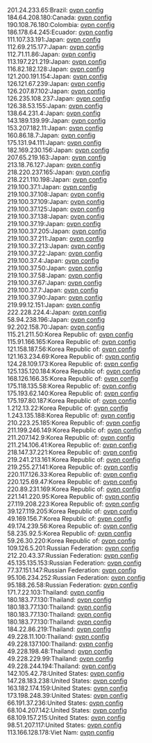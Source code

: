 201.24.233.65:Brazil: [ovpn config](vpn/201_24_233_65.ovpn)  
184.64.208.180:Canada: [ovpn config](vpn/184_64_208_180.ovpn)  
190.108.76.180:Colombia: [ovpn config](vpn/190_108_76_180.ovpn)  
186.178.64.245:Ecuador: [ovpn config](vpn/186_178_64_245.ovpn)  
111.107.33.191:Japan: [ovpn config](vpn/111_107_33_191.ovpn)  
112.69.215.177:Japan: [ovpn config](vpn/112_69_215_177.ovpn)  
112.71.11.86:Japan: [ovpn config](vpn/112_71_11_86.ovpn)  
113.197.221.219:Japan: [ovpn config](vpn/113_197_221_219.ovpn)  
116.82.182.128:Japan: [ovpn config](vpn/116_82_182_128.ovpn)  
121.200.191.154:Japan: [ovpn config](vpn/121_200_191_154.ovpn)  
126.121.67.239:Japan: [ovpn config](vpn/126_121_67_239.ovpn)  
126.207.87.102:Japan: [ovpn config](vpn/126_207_87_102.ovpn)  
126.235.108.237:Japan: [ovpn config](vpn/126_235_108_237.ovpn)  
126.38.53.155:Japan: [ovpn config](vpn/126_38_53_155.ovpn)  
138.64.231.4:Japan: [ovpn config](vpn/138_64_231_4.ovpn)  
143.189.139.99:Japan: [ovpn config](vpn/143_189_139_99.ovpn)  
153.207.182.11:Japan: [ovpn config](vpn/153_207_182_11.ovpn)  
160.86.18.7:Japan: [ovpn config](vpn/160_86_18_7.ovpn)  
175.131.94.111:Japan: [ovpn config](vpn/175_131_94_111.ovpn)  
182.169.230.156:Japan: [ovpn config](vpn/182_169_230_156.ovpn)  
207.65.219.163:Japan: [ovpn config](vpn/207_65_219_163.ovpn)  
213.18.76.127:Japan: [ovpn config](vpn/213_18_76_127.ovpn)  
218.220.237.165:Japan: [ovpn config](vpn/218_220_237_165.ovpn)  
218.221.110.198:Japan: [ovpn config](vpn/218_221_110_198.ovpn)  
219.100.37.1:Japan: [ovpn config](vpn/219_100_37_1.ovpn)  
219.100.37.108:Japan: [ovpn config](vpn/219_100_37_108.ovpn)  
219.100.37.109:Japan: [ovpn config](vpn/219_100_37_109.ovpn)  
219.100.37.125:Japan: [ovpn config](vpn/219_100_37_125.ovpn)  
219.100.37.138:Japan: [ovpn config](vpn/219_100_37_138.ovpn)  
219.100.37.19:Japan: [ovpn config](vpn/219_100_37_19.ovpn)  
219.100.37.205:Japan: [ovpn config](vpn/219_100_37_205.ovpn)  
219.100.37.211:Japan: [ovpn config](vpn/219_100_37_211.ovpn)  
219.100.37.213:Japan: [ovpn config](vpn/219_100_37_213.ovpn)  
219.100.37.22:Japan: [ovpn config](vpn/219_100_37_22.ovpn)  
219.100.37.4:Japan: [ovpn config](vpn/219_100_37_4.ovpn)  
219.100.37.50:Japan: [ovpn config](vpn/219_100_37_50.ovpn)  
219.100.37.58:Japan: [ovpn config](vpn/219_100_37_58.ovpn)  
219.100.37.67:Japan: [ovpn config](vpn/219_100_37_67.ovpn)  
219.100.37.7:Japan: [ovpn config](vpn/219_100_37_7.ovpn)  
219.100.37.90:Japan: [ovpn config](vpn/219_100_37_90.ovpn)  
219.99.12.151:Japan: [ovpn config](vpn/219_99_12_151.ovpn)  
222.228.224.4:Japan: [ovpn config](vpn/222_228_224_4.ovpn)  
58.94.238.196:Japan: [ovpn config](vpn/58_94_238_196.ovpn)  
92.202.158.70:Japan: [ovpn config](vpn/92_202_158_70.ovpn)  
115.21.211.50:Korea Republic of: [ovpn config](vpn/115_21_211_50.ovpn)  
115.91.166.165:Korea Republic of: [ovpn config](vpn/115_91_166_165.ovpn)  
121.158.187.56:Korea Republic of: [ovpn config](vpn/121_158_187_56.ovpn)  
121.163.234.69:Korea Republic of: [ovpn config](vpn/121_163_234_69.ovpn)  
124.28.109.173:Korea Republic of: [ovpn config](vpn/124_28_109_173.ovpn)  
125.135.120.184:Korea Republic of: [ovpn config](vpn/125_135_120_184.ovpn)  
168.126.166.35:Korea Republic of: [ovpn config](vpn/168_126_166_35.ovpn)  
175.118.135.58:Korea Republic of: [ovpn config](vpn/175_118_135_58.ovpn)  
175.193.62.140:Korea Republic of: [ovpn config](vpn/175_193_62_140.ovpn)  
175.197.80.187:Korea Republic of: [ovpn config](vpn/175_197_80_187.ovpn)  
1.212.13.22:Korea Republic of: [ovpn config](vpn/1_212_13_22.ovpn)  
1.243.135.188:Korea Republic of: [ovpn config](vpn/1_243_135_188.ovpn)  
210.223.25.185:Korea Republic of: [ovpn config](vpn/210_223_25_185.ovpn)  
211.199.246.149:Korea Republic of: [ovpn config](vpn/211_199_246_149.ovpn)  
211.207.142.9:Korea Republic of: [ovpn config](vpn/211_207_142_9.ovpn)  
211.214.106.41:Korea Republic of: [ovpn config](vpn/211_214_106_41.ovpn)  
218.147.37.221:Korea Republic of: [ovpn config](vpn/218_147_37_221.ovpn)  
219.241.213.161:Korea Republic of: [ovpn config](vpn/219_241_213_161.ovpn)  
219.255.27.141:Korea Republic of: [ovpn config](vpn/219_255_27_141.ovpn)  
220.117.126.33:Korea Republic of: [ovpn config](vpn/220_117_126_33.ovpn)  
220.125.69.47:Korea Republic of: [ovpn config](vpn/220_125_69_47.ovpn)  
220.89.231.169:Korea Republic of: [ovpn config](vpn/220_89_231_169.ovpn)  
221.141.220.95:Korea Republic of: [ovpn config](vpn/221_141_220_95.ovpn)  
27.119.208.223:Korea Republic of: [ovpn config](vpn/27_119_208_223.ovpn)  
39.127.119.205:Korea Republic of: [ovpn config](vpn/39_127_119_205.ovpn)  
49.169.156.7:Korea Republic of: [ovpn config](vpn/49_169_156_7.ovpn)  
49.174.239.56:Korea Republic of: [ovpn config](vpn/49_174_239_56.ovpn)  
58.235.92.5:Korea Republic of: [ovpn config](vpn/58_235_92_5.ovpn)  
59.26.30.220:Korea Republic of: [ovpn config](vpn/59_26_30_220.ovpn)  
109.126.5.201:Russian Federation: [ovpn config](vpn/109_126_5_201.ovpn)  
212.20.43.37:Russian Federation: [ovpn config](vpn/212_20_43_37.ovpn)  
45.135.135.153:Russian Federation: [ovpn config](vpn/45_135_135_153.ovpn)  
77.37.151.147:Russian Federation: [ovpn config](vpn/77_37_151_147.ovpn)  
95.106.234.252:Russian Federation: [ovpn config](vpn/95_106_234_252.ovpn)  
95.188.26.58:Russian Federation: [ovpn config](vpn/95_188_26_58.ovpn)  
171.7.22.103:Thailand: [ovpn config](vpn/171_7_22_103.ovpn)  
180.183.77.130:Thailand: [ovpn config](vpn/180_183_77_130.ovpn)  
180.183.77.130:Thailand: [ovpn config](vpn/180_183_77_130.ovpn)  
180.183.77.130:Thailand: [ovpn config](vpn/180_183_77_130.ovpn)  
180.183.77.130:Thailand: [ovpn config](vpn/180_183_77_130.ovpn)  
184.22.86.219:Thailand: [ovpn config](vpn/184_22_86_219.ovpn)  
49.228.11.100:Thailand: [ovpn config](vpn/49_228_11_100.ovpn)  
49.228.137.100:Thailand: [ovpn config](vpn/49_228_137_100.ovpn)  
49.228.198.48:Thailand: [ovpn config](vpn/49_228_198_48.ovpn)  
49.228.229.99:Thailand: [ovpn config](vpn/49_228_229_99.ovpn)  
49.228.244.194:Thailand: [ovpn config](vpn/49_228_244_194.ovpn)  
142.105.42.78:United States: [ovpn config](vpn/142_105_42_78.ovpn)  
147.28.183.238:United States: [ovpn config](vpn/147_28_183_238.ovpn)  
163.182.174.159:United States: [ovpn config](vpn/163_182_174_159.ovpn)  
173.198.248.39:United States: [ovpn config](vpn/173_198_248_39.ovpn)  
66.191.37.236:United States: [ovpn config](vpn/66_191_37_236.ovpn)  
68.104.207.142:United States: [ovpn config](vpn/68_104_207_142.ovpn)  
68.109.157.215:United States: [ovpn config](vpn/68_109_157_215.ovpn)  
98.51.207.117:United States: [ovpn config](vpn/98_51_207_117.ovpn)  
113.166.128.178:Viet Nam: [ovpn config](vpn/113_166_128_178.ovpn)  
